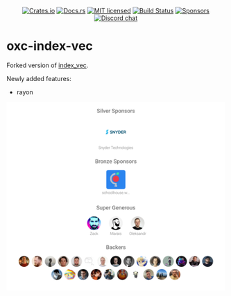 <div align="center">

[![Crates.io][crates-badge]][crates-url]
[![Docs.rs][docs-badge]][docs-url]
[![MIT licensed][license-badge]][license-url]
[![Build Status][ci-badge]][ci-url]
[![Sponsors][sponsors-badge]][sponsors-url]
[![Discord chat][discord-badge]][discord-url]
<!-- [![Code Coverage][code-coverage-badge]][code-coverage-url] -->
<!-- [![CodSpeed Badge][codspeed-badge]][codspeed-url] -->

</div>

# oxc-index-vec

Forked version of [index_vec](https://github.com/thomcc/index_vec).

Newly added features:

* rayon

<p align="center">
  <a href="https://github.com/sponsors/Boshen">
    <img src="https://raw.githubusercontent.com/Boshen/sponsors/main/sponsors.svg" alt="My sponsors" />
  </a>
</p>

[discord-badge]: https://img.shields.io/discord/1079625926024900739?logo=discord&label=Discord
[discord-url]: https://discord.gg/9uXCAwqQZW
[license-badge]: https://img.shields.io/badge/license-MIT-blue.svg
[license-url]: https://github.com/oxc-project/oxc-index-vec/blob/main/LICENSE
[ci-badge]: https://github.com/oxc-project/oxc-index-vec/actions/workflows/ci.yml/badge.svg?event=push&branch=main
[ci-url]: https://github.com/oxc-project/oxc-index-vec/actions/workflows/ci.yml?query=event%3Apush+branch%3Amain
[code-coverage-badge]: https://codecov.io/github/oxc-project/oxc-index-vec/branch/main/graph/badge.svg
[code-coverage-url]: https://codecov.io/gh/oxc-project/oxc-index-vec
[sponsors-badge]: https://img.shields.io/github/sponsors/Boshen
[sponsors-url]: https://github.com/sponsors/Boshen
[codspeed-badge]: https://img.shields.io/endpoint?url=https://codspeed.io/badge.json
[codspeed-url]: https://codspeed.io/oxc-project/oxc-index-vec
[crates-badge]: https://img.shields.io/crates/d/oxc_index?label=crates.io
[crates-url]: https://crates.io/crates/oxc_index
[docs-badge]: https://img.shields.io/docsrs/oxc_index
[docs-url]: https://docs.rs/oxc_index
